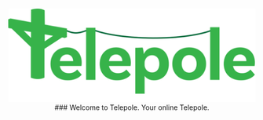 <p style="text-align: center;">

<img src="public/assets/full_logo.svg" alt="Telepole Main Logo" width="600"/>
### Welcome to Telepole. Your online Telepole.
  
</p>

